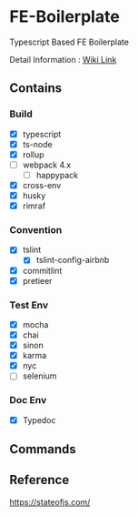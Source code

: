 # FE-Boilerplate
Typescript Based FE Boilerplate

Detail Information : [Wiki Link](https://github.com/Luyin/FE-Boilerplate/wiki)

## Contains
### Build
- [x] typescript
- [x] ts-node
- [x] rollup
- [ ] webpack 4.x
  - [ ] happypack
- [x] cross-env
- [x] husky
- [x] rimraf
### Convention
- [x] tslint
  - [x] tslint-config-airbnb
- [x] commitlint
- [x] pretieer
### Test Env
- [x] mocha
- [x] chai
- [x] sinon
- [x] karma
- [x] nyc
- [ ] selenium
### Doc Env
- [x] Typedoc

## Commands

## Reference
https://stateofjs.com/
